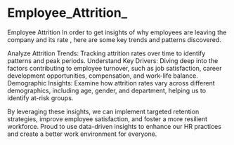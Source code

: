 # Employee_Attrition_
Employee Attrition
In order to get insights of why employees are leaving the company and its rate , here are some key trends and patterns discovered.

Analyze Attrition Trends: Tracking attrition rates over time to identify patterns and peak periods. Understand Key Drivers: Diving deep into the factors contributing to employee turnover, such as job satisfaction, career development opportunities, compensation, and work-life balance. Demographic Insights: Examine how attrition rates vary across different demographics, including age, gender, and department, helping us to identify at-risk groups.

By leveraging these insights, we can implement targeted retention strategies, improve employee satisfaction, and foster a more resilient workforce. Proud to use data-driven insights to enhance our HR practices and create a better work environment for everyone.
